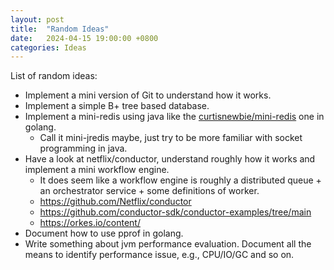 ```yaml
---
layout: post
title:  "Random Ideas"
date:   2024-04-15 19:00:00 +0800
categories: Ideas
---
```


List of random ideas:

- Implement a mini version of Git to understand how it works.
- Implement a simple B+ tree based database.
- Implement a mini-redis using java like the [curtisnewbie/mini-redis](https://github.com/curtisnewbie/mini-redis) one in golang.
    - Call it mini-jredis maybe, just try to be more familiar with socket programming in java.
- Have a look at netflix/conductor, understand roughly how it works and implement a mini workflow engine.
    - It does seem like a workflow engine is roughly a distributed queue + an orchestrator service + some definitions of worker.
    - https://github.com/Netflix/conductor
    - https://github.com/conductor-sdk/conductor-examples/tree/main
    - https://orkes.io/content/
- Document how to use pprof in golang.
- Write something about jvm performance evaluation. Document all the means to identify performance issue, e.g., CPU/IO/GC and so on.